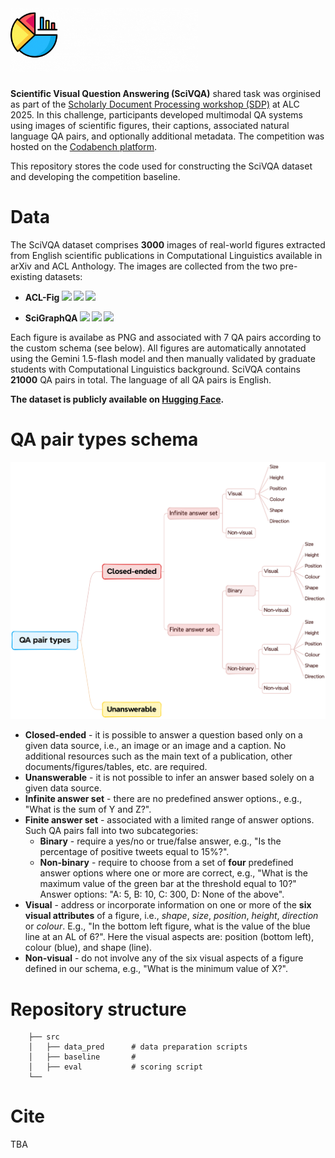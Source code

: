 # <img src="SciVQA_logo.gif" alt="drawing" width="300"/>
**Scientific Visual Question Answering (SciVQA)** shared task was orginised as part of the [Scholarly Document Processing workshop (SDP)](https://sdproc.org/2025/) at ALC 2025. In this challenge, participants developed multimodal QA systems using images of scientific figures, their captions, associated natural language QA pairs, and optionally additional metadata. The competition was hosted on the [Codabench platform](https://www.codabench.org/competitions/5904/). 

This repository stores the code used for constructing the SciVQA dataset and developing the competition baseline. 

# Data

The SciVQA dataset comprises **3000** images of real-world figures extracted from English scientific publications in Computational Linguistics available in arXiv and ACL Anthology. The images are collected from the two pre-existing datasets: 
- __ACL-Fig <img src='https://img.shields.io/badge/arXiv-2023-darkred'> <a href='https://arxiv.org/abs/2301.12293'><img src='https://img.shields.io/badge/PDF-blue'></a> <a href='https://huggingface.co/datasets/citeseerx/ACL-fig'><img src='https://img.shields.io/badge/Dataset-gold'></a>__

- __SciGraphQA <img src='https://img.shields.io/badge/arXiv-2023-darkred'> <a href='https://arxiv.org/abs/2308.03349'><img src='https://img.shields.io/badge/PDF-blue'></a> <a href='https://huggingface.co/datasets/alexshengzhili/SciGraphQA-295K-train?row=0'><img src='https://img.shields.io/badge/Dataset-gold'></a>__

Each figure is availabe as PNG and associated with 7 QA pairs according to the custom schema (see below). All figures are automatically annotated using the Gemini 1.5-flash model and then manually validated by graduate students with Computational Linguistics background. SciVQA contains **21000** QA pairs in total. The language of all QA pairs is English. 

**The dataset is publicly available on [Hugging Face](https://huggingface.co/datasets/katebor/SciVQA).** 

# QA pair types schema

<img src="qa_pairs_schema.png" alt="drawing" width="550"/>

- **Closed-ended** - it is possible to answer a question based only on a given data source, i.e., an image or an image and a caption. No additional resources such as the main text of a publication, other documents/figures/tables, etc. are required.
- **Unanswerable** - it is not possible to infer an answer based solely on a given data source.
- **Infinite answer set** - there are no predefined answer options., e.g., "What is the sum of Y and Z?".
- **Finite answer set** - associated with a limited range of answer options. Such QA pairs fall into two subcategories:
  - **Binary** - require a yes/no or true/false answer, e.g., "Is the percentage of positive tweets equal to 15%?".
  - **Non-binary** - require to choose from a set of **four** predefined answer options where one or more are correct, e.g., "What is the maximum value of the green bar at the threshold equal to 10?" Answer options: "A: 5, B: 10, C: 300, D: None of the above".
- **Visual** - address or incorporate information on one or more of the **six visual attributes** of a figure, i.e., *shape*, *size*, *position*, *height*, *direction* or *colour*. E.g., "In the bottom left figure, what is the value of the blue line at an AL of 6?". Here the visual aspects are: position (bottom left), colour (blue), and shape (line).
- **Non-visual** - do not involve any of the six visual aspects of a figure defined in our schema, e.g., "What is the minimum value of X?".

# Repository structure

``` ├── data               # qa prompts and annotation guidelines
    ├── src               
    │   ├── data_pred      # data preparation scripts
    │   ├── baseline       # 
    │   ├── eval           # scoring script      
    └──         
```


# Cite
TBA
